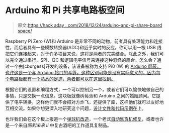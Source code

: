# Arduino 和 Pi 共享电路板空间

> 原文:[https://hack aday . com/2018/12/24/arduino-and-pi-share-board space/](https://hackaday.com/2018/12/24/arduino-and-pi-share-boardspace/)

Raspberry Pi Zero (W)和 Arduino 是非常不同的动物，前者具有处理能力和连接性，而后者具有一些模数转换器(ADC)和近乎实时的反应。你可以用一根 USB 线把它们连接起来，对于许多项目来说，这将是两者的完美结合。除此之外，我们可以完全通过串行、SPI、I2C 和逻辑电平信号来连接这种奇怪的耦合。怎么会？通过一个由[cburgess]开发的设备，该设备被称为支持 Pi0 (W) 的 [Arduino 屏蔽。也许这是一个与 Arduino 接口的斗篷。这种区别可能是没有实际意义的，因为每个电路板都有一个熟悉的足迹，两者都可以在这里找到。](https://www.tindie.com/products/cburgess129/raspberry-pi-zero-w-shield-for-arduino/)

根据它们的设置和编程方式，一个可以控制另一个，或者它们可以愉快地做自己的事情，只是交换一点信息。这块板就像树莓派和 Arduino 之间的婚姻顾问。它提供了电平转换，这样他们就不会把对方炸飞，还提供了库，这样他们就可以友好地互相交流。如果你想更深入地研究这个问题，[设计文件和代码示例在](https://github.com/cburgess5294/BurgessWorld/tree/master/Raspberry%20Pi%20Shield%20for%20Arduino)上。

也许我们会在这个板上报道一个[弹球机改造](https://hackaday.com/2018/07/13/mademoiselle-pinball-table-gets-rock-n-roll-makeover/)，一个老式[自动售货机修复](https://hackaday.com/2017/04/30/vintage-vending-machine-makes-the-perfect-gift/)，或者也许是一个来自*回到未来 II* 中复古酒吧的工作道具复制品。
